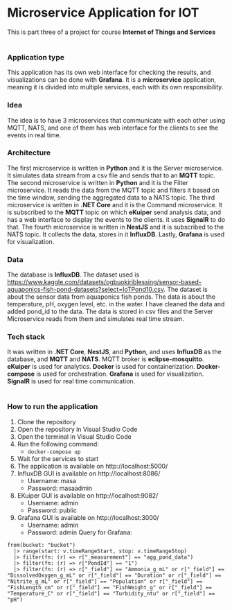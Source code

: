 # Microservice Application for IOT 
This is part three of a project for course **Internet of Things and Services**
<br>
<br>

### Application type
This application has its own web interface for checking the results, and visualizations can be done with **Grafana**. It is a **microservice** application, meaning it is divided into multiple services, each with its own responsibility.
<br>

### Idea
The idea is to have 3 microservices that communicate with each other using MQTT, NATS, and one of them has web interface for the clients to see the events in real time.

### Architecture
The first microservice is written in **Python** and it is the Server microservice. It simulates data stream from a csv file and sends that to an **MQTT** topic. The second microservice is written in **Python** and it is the Filter microservice. It reads the data from the MQTT topic and filters it based on the time window, sending the aggregated data to a NATS topic. The third microservice is written in **.NET Core** and it is the Command microservice. It is subscribed to the **MQTT** topic on which **eKuiper** send analysis data, and has a web interface to display the events to the clients. it uses **SignalR** to do that. The fourth microservice is written in **NestJS** and it is subscribed to the NATS topic. It collects the data, stores in it **InfluxDB**. Lastly, **Grafana** is used for visualization.

### Data
The database is **InfluxDB**. The dataset used is https://www.kaggle.com/datasets/ogbuokiriblessing/sensor-based-aquaponics-fish-pond-datasets?select=IoTPond10.csv. The dataset is about the sensor data from aquaponics fish ponds. The data is about the temperature, pH, oxygen level, etc. in the water. I have cleaned the data and added pond_id to the data. The data is stored in csv files and the Server Microservice reads from them and simulates real time stream.

### Tech stack
It was written in **.NET Core**, **NestJS**, and **Python**, and uses **InfluxDB** as the database, and **MQTT** and **NATS**. MQTT broker is **eclipse-mosquitto**. **eKuiper** is used for analytics. **Docker** is used for containerization. **Docker-compose** is used for orchestration. **Grafana** is used for visualization. **SignalR** is used for real time communication.
<br>
<br>

### How to run the application
1. Clone the repository
2. Open the repository in Visual Studio Code
3. Open the terminal in Visual Studio Code
4. Run the following command:
    - `docker-compose up`
5. Wait for the services to start
6. The application is available on http://localhost:5000/
7. InfluxDB GUI is available on http://localhost:8086/ 
    - Username: masa
    - Password: masaadmin
8. EKuiper GUI is available on http://localhost:9082/ 
    - Username: admin
    - Password: public
12. Grafana GUI is available on http://localhost:3000/
    - Username: admin
    - Password: admin
Query for Grafana:
```
from(bucket: "bucket")
  |> range(start: v.timeRangeStart, stop: v.timeRangeStop)
  |> filter(fn: (r) => r["_measurement"] == "agg_pond_data")
  |> filter(fn: (r) => r["PondId"] == "1")
  |> filter(fn: (r) => r["_field"] == "Ammonia_g_mL" or r["_field"] == "DissolvedOxygen_g_mL" or r["_field"] == "Duration" or r["_field"] == "Nitrite_g_mL" or r["_field"] == "Population" or r["_field"] == "FishLength_cm" or r["_field"] == "FishWeight_g" or r["_field"] == "Temperature_C" or r["_field"] == "Turbidity_ntu" or r["_field"] == "pH")
```